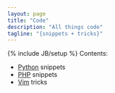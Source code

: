 ```yaml
---
layout: page
title: "Code"
description: "All things code"
tagline: "{snippets + tricks}"
---
```

{% include JB/setup %}
Contents:

- [Python](python.html) snippets
- [PHP](php.html) snippets
- [Vim](vim.html) tricks
